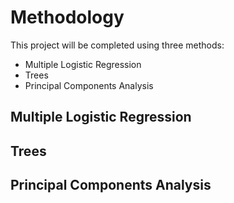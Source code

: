 # Methodology

This project will be completed using three methods:
- Multiple Logistic Regression
- Trees
- Principal Components Analysis

## Multiple Logistic Regression

## Trees

## Principal Components Analysis